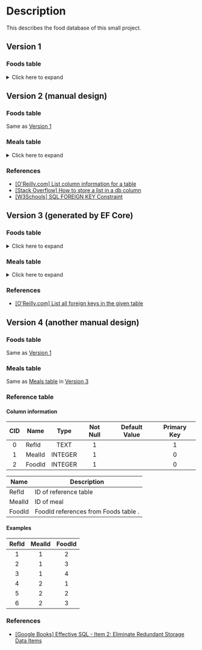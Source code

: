 # Description

This describes the food database of this small project.

## Version 1

### Foods table

<details><summary>Click here to expand</summary>
<p>

#### Column information

|CID|Name|Type|Not Null|Default Value|Primary Key|
|:-:|----|:--:|:------:|:-----------:|:---------:|
|0|FoodId|INTEGER|1||1|
|1|FoodTime|INTEGER|1||0|
|2|FoodSteps|INTEGER|1||0|
|3|FoodViews|INTEGER|1||0|
|4|IngredientNum|INTEGER|1||0|
|5|FoodName|TEXT|1||0|

|Name         |Description                               |
|-------------|------------------------------------------|
|FoodId       | ID of food                               |
|FoodSteps    | Number of steps to cook this food        |
|FoodViews    | Number of website views for this food    |
|IngredientNum| Number of ingredients to cook this food  |
|FoodName     | Name of this food                        |

### Example

|FoodId|FoodTime|FoodSteps|FoodViews|IngredientNum|FoodName|
|:----:|:------:|:-------:|:-------:|:-----------:|--------|
|1|10|4|0|0|Trung ran|
|2|15|0|0|0|Rau cai xao|

</p>
</details>

## Version 2 (manual design)

### Foods table

Same as [Version 1](#version-1)

### Meals table

<details><summary>Click here to expand</summary>
<p>

#### Column information

|CID|Name|Type|Not Null|Default Value|Primary Key|
|:-:|----|:--:|:------:|:-----------:|:---------:|
|0|MealId|INTEGER|1||1|
|1|FoodId|INTEGER|1||0|
|2|MealName|TEXT|1||0|

|Name         |Description                               |
|-------------|------------------------------------------|
|MealId       | ID of meal                               |
|FoodId       | FoodId references from Foods table    .  |
|MealName     | Name of the meal                         |

##### Foreign key attributes

|Id|Sql|Table|From|To|On Update|On Delete|Match Text|
|--|:-:|-----|----|--|:-------:|:-------:|:--------:|
|||Foods|FoodId|FoodId|NO ACTION|NO ACTION|NONE|

#### Example

|MealId|FoodId|MealName|
|:----:|:----:|--------|
|1| 1|An sang|
|1|10|An sang|
|1|15|An sang|
|2| 2|An toi|
|2| 4|An toi|
|2|13|An toi|

</p>
</details>

### References

* [[O'Reilly.com] List column information for a table](https://www.oreilly.com/library/view/using-sqlite/9781449394592/re205.html)
* [[Stack Overflow] How to store a list in a db column](https://stackoverflow.com/questions/444251/how-to-store-a-list-in-a-db-column)
* [[W3Schools] SQL FOREIGN KEY Constraint](https://www.w3schools.com/sql/sql_foreignkey.asp)

## Version 3 (generated by EF Core)

### Foods table

<details><summary>Click here to expand</summary>
<p>

#### Column information

|CID|Name|Type|Not Null|Default Value|Primary Key|
|:-:|----|:--:|:------:|:-----------:|:---------:|
|0|FoodId|INTEGER|1||1|
|1|FoodTime|INTEGER|1||0|
|2|FoodSteps|INTEGER|1||0|
|3|FoodViews|INTEGER|1||0|
|4|IngredientNum|INTEGER|1||0|
|5|FoodName|TEXT|1||0|
|6|MealId|INTEGER|0||0|

|Name         |Description                               |
|-------------|------------------------------------------|
|FoodId       | ID of food                               |
|FoodSteps    | Number of steps to cook this food        |
|FoodViews    | Number of website views for this food    |
|IngredientNum| Number of ingredients to cook this food  |
|FoodName     | Name of this food                        |
|MealId       | Reference meal ID from Meals table       |

##### Foreign key attributes

|Id|Sql|Table|From|To|On Update|On Delete|Match Text|
|--|:-:|-----|----|--|:-------:|:-------:|:--------:|
|0|0|Meals|MealId|MealId|NO ACTION|NO ACTION|NONE|

### Example

|FoodId|FoodTime|FoodSteps|FoodViews|IngredientNum|FoodName|MealId|
|:----:|:------:|:-------:|:-------:|:-----------:|--------|:----:|
|1|10|4|0|0|Trung ran|0|
|2|15|0|0|0|Rau cai xao|0|

</p>
</details>

### Meals table

<details><summary>Click here to expand</summary>
<p>

#### Column information

|CID|Name|Type|Not Null|Default Value|Primary Key|
|:-:|----|:--:|:------:|:-----------:|:---------:|
|0|MealId|INTEGER|1||1|
|2|MealName|TEXT|1||0|

|Name         |Description                               |
|-------------|------------------------------------------|
|MealId       | ID of meal                               |
|MealName     | Name of the meal                         |

</p>
</details>

### References

* [[O'Reilly.com] List all foreign keys in the given table](https://www.oreilly.com/library/view/using-sqlite/9781449394592/re176.html)

## Version 4 (another manual design)

### Foods table

Same as [Version 1](#version-1)

### Meals table

Same as [Meals table](#meals-table-1) in [Version 3](#version-3-generated-by-ef-core)

### Reference table

#### Column information

|CID|Name|Type|Not Null|Default Value|Primary Key|
|:-:|----|:--:|:------:|:-----------:|:---------:|
|0|RefId|TEXT|1||1|
|1|MealId|INTEGER|1||0|
|2|FoodId|INTEGER|1||0|

|Name         |Description                               |
|-------------|------------------------------------------|
|RefId        | ID of reference table                    |
|MealId       | ID of meal                               |
|FoodId       | FoodId references from Foods table    .  |

#### Examples

|RefId|MealId|FoodId|
|:---:|:----:|:----:|
|1|1|2|
|2|1|3|
|3|1|4|
|4|2|1|
|5|2|2|
|6|2|3|

### References

* [[Google Books] Effective SQL - Item 2: Eliminate Redundant Storage Data Items](https://books.google.com.vn/books?id=tK7ZDQAAQBAJ)
